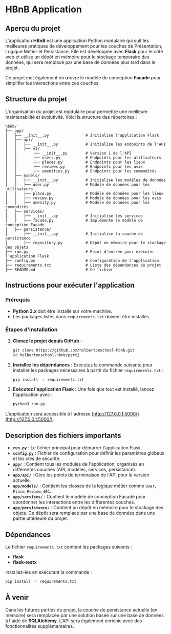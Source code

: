 # HBnB Application

## Aperçu du projet

L'application **HBnB** est une application Python modulaire qui suit les meilleures pratiques de développement pour les couches de Présentation, Logique Métier et Persistance. Elle est développée avec **Flask** pour le côté web et utilise un dépôt en mémoire pour le stockage temporaire des données, qui sera remplacé par une base de données plus tard dans le projet.

Ce projet met également en œuvre le modèle de conception **Facade** pour simplifier les interactions entre ces couches.

## Structure du projet

L'organisation du projet est modulaire pour permettre une meilleure maintenabilité et évolutivité. Voici la structure des répertoires :

```
hbnb/
├── app/
│   ├── __init__.py                # Initialise l'application Flask
│   ├── api/
│   │   ├── __init__.py            # Initialise les endpoints de l'API
│   │   ├── v1/
│   │       ├── __init__.py        # Version 1 de l'API
│   │       ├── users.py           # Endpoints pour les utilisateurs
│   │       ├── places.py          # Endpoints pour les lieux
│   │       ├── reviews.py         # Endpoints pour les avis
│   │       ├── amenities.py       # Endpoints pour les commodités
│   ├── models/
│   │   ├── __init__.py            # Initialise les modèles de données
│   │   ├── user.py                # Modèle de données pour les utilisateurs
│   │   ├── place.py               # Modèle de données pour les lieux
│   │   ├── review.py              # Modèle de données pour les avis
│   │   ├── amenity.py             # Modèle de données pour les commodités
│   ├── services/
│   │   ├── __init__.py            # Initialise les services
│   │   ├── facade.py              # Implémente le modèle de conception Facade
│   ├── persistence/
│       ├── __init__.py            # Initialise la couche de persistance
│       ├── repository.py          # Dépôt en mémoire pour le stockage des objets
├── run.py                         # Point d'entrée pour exécuter l'application Flask
├── config.py                      # Configuration de l'application
├── requirements.txt               # Liste des dépendances du projet
├── README.md                      # Ce fichier
```

## Instructions pour exécuter l'application

### Prérequis

- **Python 3.x** doit être installé sur votre machine.
- Les packages listés dans `requirements.txt` doivent être installés.

### Étapes d'installation

1. **Clonez le projet depuis GitHub** :

   ```bash
   git clone https://github.com/holbertonschool-hbnb.git
   cd holbertonschool-hbnb/part2
   ```

2. **Installez les dépendances** : Exécutez la commande suivante pour installer les packages nécessaires à partir du fichier `requirements.txt` :

   ```bash
   pip install -r requirements.txt
   ```

3. **Exécutez l'application Flask** : Une fois que tout est installé, lancez l'application avec :

   ```bash
   python3 run.py
   ```

L'application sera accessible à l'adresse [http://127.0.0.1:5000/](http://127.0.0.1:5000/).

## Description des fichiers importants

- **`run.py`** : Le fichier principal pour démarrer l'application Flask.
- **`config.py`** : Fichier de configuration pour définir les paramètres globaux et les clés de sécurité.
- **`app/`** : Contient tous les modules de l'application, organisés en différentes couches (API, modèles, services, persistance).
- **`app/api/`** : Gère les points de terminaison de l'API pour la version actuelle.
- **`app/models/`** : Contient les classes de la logique métier comme `User`, `Place`, `Review`, etc.
- **`app/services/`** : Contient le modèle de conception Facade pour coordonner les interactions entre les différentes couches.
- **`app/persistence/`** : Contient un dépôt en mémoire pour le stockage des objets. Ce dépôt sera remplacé par une base de données dans une partie ultérieure du projet.

## Dépendances

Le fichier `requirements.txt` contient les packages suivants :

- **flask**
- **flask-restx**

Installez-les en exécutant la commande :

```bash
pip install -r requirements.txt
```

## À venir

Dans les futures parties du projet, la couche de persistance actuelle (en mémoire) sera remplacée par une solution basée sur une base de données à l'aide de **SQLAlchemy**. L'API sera également enrichie avec des fonctionnalités supplémentaires.

